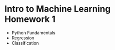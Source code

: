 # Intro to Machine Learning Homework 1
<ul>
   <li>Python Fundamentals</li>
   <li>Regression</li>
   <li>Classification</li>
</ul>
